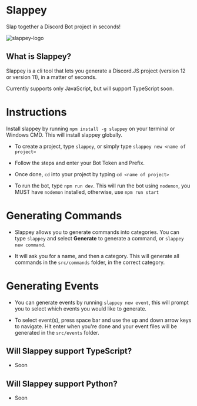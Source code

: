 # Slappey

Slap together a Discord Bot project in seconds!

![slappey-logo](https://i.imgur.com/q4ofLAo.png)


## What is Slappey?

Slappey is a cli tool that lets you generate a Discord.JS project (version 12 or version 11), in a matter of seconds.

Currently supports only JavaScript, but will support TypeScript soon.

# Instructions

Install slappey by running `npm install -g slappey` on your terminal or Windows CMD. This will install slappey globally.

- To create a project, type `slappey`, or simply type `slappey new <name of project>`

- Follow the steps and enter your Bot Token and Prefix.

- Once done, `cd` into your project by typing `cd <name of project>`

- To run the bot, type `npm run dev`. This will run the bot using `nodemon`, you MUST have `nodemon` installed, otherwise, use `npm run start`

# Generating Commands

- Slappey allows you to generate commands into categories. You can type `slappey` and select **Generate** to generate a command, or `slappey new command`.

- It will ask you for a name, and then a category. This will generate all commands in the `src/commands` folder, in the correct category.

# Generating Events

- You can generate events by running `slappey new event`, this will prompt you to select which events you would like to generate.

- To select event(s), press space bar and use the up and down arrow keys to navigate. Hit enter when you're done and your event files will be generated in the `src/events` folder.


## Will Slappey support TypeScript?

- Soon

## Will Slappey support Python?

- Soon

